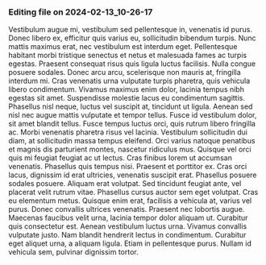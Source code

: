 

### Editing file on 2024-02-13_10-26-17

Vestibulum augue mi, vestibulum sed pellentesque in, venenatis id purus. Donec libero ex, efficitur quis varius eu, sollicitudin bibendum turpis. Nunc mattis maximus erat, nec vestibulum est interdum eget. Pellentesque habitant morbi tristique senectus et netus et malesuada fames ac turpis egestas. Praesent consequat risus quis ligula luctus facilisis. Nulla congue posuere sodales. Donec arcu arcu, scelerisque non mauris at, fringilla interdum mi.
Cras venenatis urna vulputate turpis pharetra, quis vehicula libero condimentum. Vivamus maximus enim dolor, lacinia tempus nibh egestas sit amet. Suspendisse molestie lacus eu condimentum sagittis. Phasellus nisl neque, luctus vel suscipit at, tincidunt ut ligula. Aenean sed nisl nec augue mattis vulputate et tempor tellus. Fusce id vestibulum dolor, sit amet blandit tellus. Fusce tempus luctus orci, quis rutrum libero fringilla ac. Morbi venenatis pharetra risus vel lacinia. Vestibulum sollicitudin dui diam, at sollicitudin massa tempus eleifend. Orci varius natoque penatibus et magnis dis parturient montes, nascetur ridiculus mus. Quisque vel orci quis mi feugiat feugiat ac ut lectus. Cras finibus lorem ut accumsan venenatis. Phasellus quis tempus nisi. Praesent et porttitor ex. Cras orci lacus, dignissim id erat ultricies, venenatis suscipit erat. Phasellus posuere sodales posuere.
Aliquam erat volutpat. Sed tincidunt feugiat ante, vel placerat velit rutrum vitae. Phasellus cursus auctor sem eget volutpat. Cras eu elementum metus. Quisque enim erat, facilisis a vehicula at, varius vel purus. Donec convallis ultrices venenatis. Praesent nec lobortis augue. Maecenas faucibus velit urna, lacinia tempor dolor aliquam ut. Curabitur quis consectetur est. Aenean vestibulum luctus urna. Vivamus convallis vulputate justo. Nam blandit hendrerit lectus in condimentum. Curabitur eget aliquet urna, a aliquam ligula. Etiam in pellentesque purus. Nullam id vehicula sem, pulvinar dignissim tortor.


